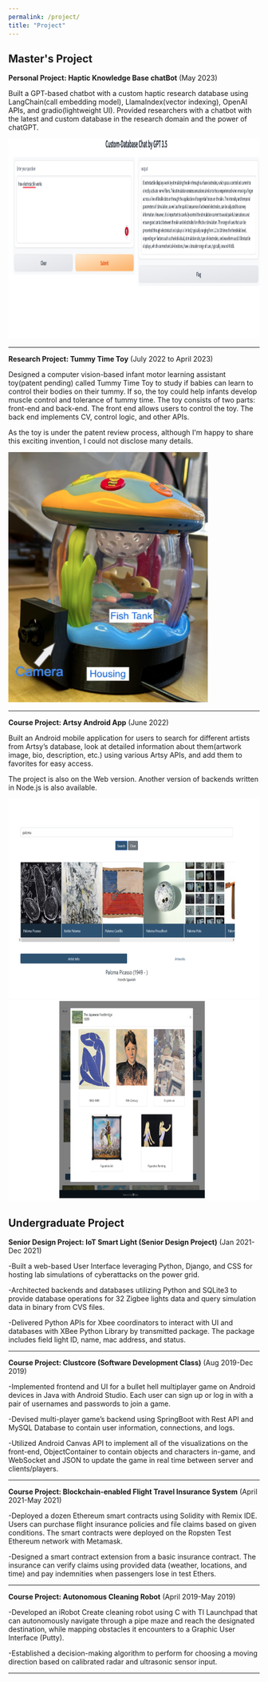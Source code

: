 ```yaml
---
permalink: /project/
title: "Project"
---
```


Master's Project 
---


**Personal Project: Haptic Knowledge Base chatBot**											 	                                                                  (May 2023)

Built a GPT-based chatbot with a custom haptic research database using LangChain(call embedding model), LlamaIndex(vector indexing), OpenAI APIs, and gradio(lightweight UI). Provided researchers with a chatbot with the latest and custom database in the research domain and the power of chatGPT.

<img src="/assets/images/chatBot.png" alt="Chat Bot Demo Image" style="height: 400px; width:900px;"/>


---


**Research Project: Tummy Time Toy**											 	                                                                   (July 2022 to April 2023)

Designed a computer vision-based infant motor learning assistant toy(patent pending) called Tummy Time Toy to study if babies can learn to control their bodies on their tummy. If so, the toy could help infants develop muscle control and tolerance of tummy time. The toy consists of two parts: front-end and back-end. The front end allows users to control the toy. The back end implements CV, control logic, and other APIs.

As the toy is under the patent review process, although I'm happy to share this exciting invention, I could not disclose many details.


<img src="/assets/images/TTT.png" alt="3T Image" style="height: 500px; width:400px;"/>


---
**Course Project: Artsy Android App**											 	                                                                    (June 2022)

Built an Android mobile application for users to search for different artists from Artsy’s database, look at detailed information about them(artwork image, bio, description, etc.) using various Artsy APIs, and add them to favorites for easy access.

The project is also on the Web version. Another version of backends written in Node.js is also available.

<img src="https://github.com/XinleiYu-Leo/Xinlei-leo.github.io/blob/master/assets/images/ArtsyImage.png" alt="Artsy Web Site Demo Image" style="height: 400px; width:700px;"/>
<img src="https://github.com/XinleiYu-Leo/Xinlei-leo.github.io/blob/master/assets/images/ArtsyImage2.png" alt="Artsy Web Site Demo Image" style="height: 400px; width:700px;"/>



Undergraduate Project
---
**Senior Design Project: IoT Smart Light (Senior Design Project)**					                                                              (Jan 2021-Dec 2021)

-Built a web-based User Interface leveraging Python, Django, and CSS for hosting lab simulations of cyberattacks on the power grid.

-Architected backends and databases utilizing Python and SQLite3 to provide database operations for 32 Zigbee lights data and query simulation data in binary from CVS files.

-Delivered Python APIs for Xbee coordinators to interact with UI and databases with XBee Python Library by transmitted package. The package includes field light ID, name, mac address, and status. 

---

**Course Project: Clustcore (Software Development Class)**					                                                              (Aug 2019-Dec 2019)

-Implemented frontend and UI for a bullet hell multiplayer game on Android devices in Java with Android Studio. Each user can sign up or log in with a pair of usernames and passwords to join a game. 

-Devised multi-player game’s backend using SpringBoot with Rest API  and MySQL Database to contain user information, connections, and logs.

-Utilized Android Canvas API to implement all of the visualizations on the front-end, ObjectContainer to contain objects and characters in-game, and WebSocket and JSON to update the game in real time between server and clients/players. 

---

**Course Project: Blockchain-enabled Flight Travel Insurance System**		                                                         (April 2021-May 2021)

-Deployed a dozen Ethereum smart contracts using Solidity with Remix IDE.  Users can purchase flight insurance policies and file claims based on given conditions. The smart contracts were deployed on the Ropsten Test Ethereum network with Metamask. 

-Designed a  smart contract extension from a basic insurance contract. The insurance can verify claims using provided data (weather, locations, and time) and pay indemnities when passengers lose in test Ethers. 

---

**Course Project: Autonomous Cleaning Robot**							                                                                        (April 2019-May 2019)

-Developed an iRobot Create cleaning robot using C with TI Launchpad that can autonomously navigate through a pipe maze and reach the designated destination, while mapping obstacles it encounters to a Graphic User Interface (Putty).

-Established a decision-making algorithm to perform for choosing a moving direction based on calibrated radar and ultrasonic sensor input. 

---
